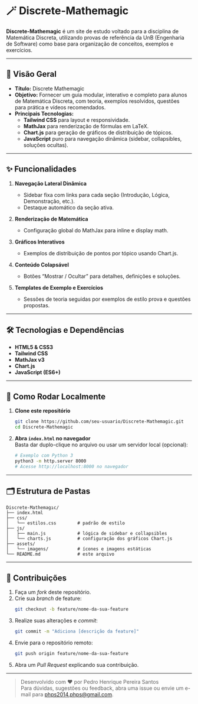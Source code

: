 # 🪄 Discrete-Mathemagic

**Discrete-Mathemagic** é um site de estudo voltado para a disciplina de Matemática Discreta, utilizando provas de referência da UnB (Engenharia de Software) como base para organização de conceitos, exemplos e exercícios.

---

## 📖 Visão Geral

- **Título:** Discrete Mathemagic  
- **Objetivo:** Fornecer um guia modular, interativo e completo para alunos de Matemática Discreta, com teoria, exemplos resolvidos, questões para prática e vídeos recomendados.  
- **Principais Tecnologias:**  
  - **Tailwind CSS** para layout e responsividade.  
  - **MathJax** para renderização de fórmulas em LaTeX.  
  - **Chart.js** para geração de gráficos de distribuição de tópicos.  
  - **JavaScript** puro para navegação dinâmica (sidebar, collapsibles, soluções ocultas).

---

## ✨ Funcionalidades

1. **Navegação Lateral Dinâmica**  
   - Sidebar fixa com links para cada seção (Introdução, Lógica, Demonstração, etc.).  
   - Destaque automático da seção ativa.

2. **Renderização de Matemática**  
   - Configuração global do MathJax para inline e display math.

3. **Gráficos Interativos**  
   - Exemplos de distribuição de pontos por tópico usando Chart.js.

4. **Conteúdo Colapsável**  
   - Botões “Mostrar / Ocultar” para detalhes, definições e soluções.

5. **Templates de Exemplo e Exercícios**  
   - Sessões de teoria seguidas por exemplos de estilo prova e questões propostas.

---

## 🛠️ Tecnologias e Dependências

- **HTML5 & CSS3**  
- **Tailwind CSS**  
- **MathJax v3**  
- **Chart.js**  
- **JavaScript (ES6+)**  

---

## 🚀 Como Rodar Localmente

1. **Clone este repositório**  
   ```bash
   git clone https://github.com/seu-usuario/Discrete-Mathemagic.git
   cd Discrete-Mathemagic
   ```

2. **Abra `index.html` no navegador**  
   Basta dar duplo-clique no arquivo ou usar um servidor local (opcional):
   ```bash
   # Exemplo com Python 3
   python3 -m http.server 8000
   # Acesse http://localhost:8000 no navegador
   ```

---

## 🗂️ Estrutura de Pastas

```
Discrete-Mathemagıc/
├── index.html
├── css/
│   └── estilos.css        # padrão de estilo
├── js/
│   ├── main.js            # lógica de sidebar e collapsibles
│   └── charts.js          # configuração dos gráficos Chart.js
├── assets/
│   └── imagens/           # ícones e imagens estáticas
└── README.md              # este arquivo
```

---

## 🤝 Contribuições

1. Faça um _fork_ deste repositório.  
2. Crie sua _branch_ de feature:  
   ```bash
   git checkout -b feature/nome-da-sua-feature
   ```
3. Realize suas alterações e _commit_:  
   ```bash
   git commit -m "Adiciona [descrição da feature]"
   ```
4. Envie para o repositório remoto:  
   ```bash
   git push origin feature/nome-da-sua-feature
   ```
5. Abra um _Pull Request_ explicando sua contribuição.

---

> Desenvolvido com ❤️ por Pedro Henrique Pereira Santos  
> Para dúvidas, sugestões ou feedback, abra uma issue ou envie um e-mail para phps2014.phps@gmail.com.

